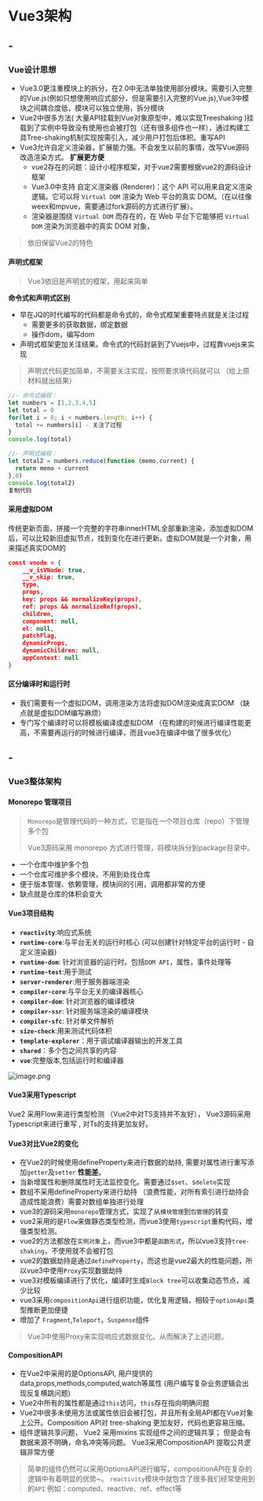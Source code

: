 # Vue3架构

## -

### Vue设计思想

- Vue3.0更注重模块上的拆分，在2.0中无法单独使用部分模块。需要引入完整的Vue.js(例如只想使用响应式部分，但是需要引入完整的Vue.js),Vue3中模块之间耦合度低，模块可以独立使用，拆分模块
- Vue2中很多方法( 大量API挂载到Vue对象原型中，难以实现Treeshaking )挂载到了实例中导致没有使用也会被打包（还有很多组件也一样），通过构建工具Tree-shaking机制实现按需引入，减少用户打包后体积。重写API
- Vue3允许自定义渲染器，扩展能力强。不会发生以前的事情，改写Vue源码改造渲染方式。 **扩展更方便**
  + vue2存在的问题：设计小程序框架，对于vue2需要根据vue2的源码设计框架
  + Vue3.0中支持 自定义渲染器 (Renderer)：这个 API 可以用来自定义渲染逻辑。它可以将 `Virtual DOM` 渲染为 Web 平台的真实 DOM。（在以往像weex和mpvue，需要通过fork源码的方式进行扩展）。
  + 渲染器是围绕 `Virtual DOM` 而存在的，在 Web 平台下它能够把 `Virtual DOM` 渲染为浏览器中的真实 DOM 对象，

>依旧保留Vue2的特色

#### 声明式框架

> Vue3依旧是声明式的框架，用起来简单

**命令式和声明式区别**

- 早在JQ的时代编写的代码都是命令式的，命令式框架重要特点就是关注过程
  + 需要更多的获取数据，绑定数据
  + 操作dom，编写dom
- 声明式框架更加关注结果。命令式的代码封装到了Vuejs中，过程靠vuejs来实现

> 声明式代码更加简单，不需要关注实现，按照要求填代码就可以 （给上原材料就出结果）

```javascript
//- 命令式编程：
let numbers = [1,2,3,4,5]
let total = 0
for(let i = 0; i < numbers.length; i++) {
  total += numbers[i] - 关注了过程
}
console.log(total)

//- 声明式编程：
let total2 = numbers.reduce(function (memo,current) {
  return memo + current
},0)
console.log(total2)
复制代码
```

#### 采用虚拟DOM

传统更新页面，拼接一个完整的字符串innerHTML全部重新渲染，添加虚拟DOM后，可以比较新旧虚拟节点，找到变化在进行更新。虚拟DOM就是一个对象，用来描述真实DOM的

```json
const vnode = {
    __v_isVNode: true,
    __v_skip: true,
    type,
    props,
    key: props && normalizeKey(props),
    ref: props && normalizeRef(props),
    children,
    component: null,
    el: null,
    patchFlag,
    dynamicProps,
    dynamicChildren: null,
    appContext: null
} 
```

#### 区分编译时和运行时

- 我们需要有一个虚拟DOM，调用渲染方法将虚拟DOM渲染成真实DOM （缺点就是虚拟DOM编写麻烦）
- 专门写个编译时可以将模板编译成虚拟DOM （在构建的时候进行编译性能更高，不需要再运行的时候进行编译，而且vue3在编译中做了很多优化）





## - 

### Vue3整体架构

#### Monorepo 管理项目

> `Monorepo`是管理代码的一种方式，它是指在一个项目仓库（repo）下管理多个包
>
>  Vue3源码采用 monorepo 方式进行管理，将模块拆分到package目录中。

- 一个仓库中维护多个包
- 一个仓库可维护多个模块，不用到处找仓库
- 便于版本管理、依赖管理，模块间的引用，调用都非常的方便
- 缺点就是仓库的体积会变大



#### Vue3项目结构

- **`reactivity`**:响应式系统
- **`runtime-core`**:与平台无关的运行时核心 (可以创建针对特定平台的运行时 - 自定义渲染器)
- **`runtime-dom`**: 针对浏览器的运行时。包括`DOM API`，属性，事件处理等
- **`runtime-test`**:用于测试
- **`server-renderer`**:用于服务器端渲染
- **`compiler-core`**:与平台无关的编译器核心
- **`compiler-dom`**: 针对浏览器的编译模块
- **`compiler-ssr`**: 针对服务端渲染的编译模块
- **`compiler-sfc`**: 针对单文件解析
- **`size-check`**:用来测试代码体积
- **`template-explorer`**：用于调试编译器输出的开发工具
- **`shared`**：多个包之间共享的内容
- **`vue`**:完整版本,包括运行时和编译器

![image.png](https://p1-juejin.byteimg.com/tos-cn-i-k3u1fbpfcp/455c6de3e0a842e4810ef8184d63229d~tplv-k3u1fbpfcp-zoom-in-crop-mark:4536:0:0:0.image?)





#### Vue3采用Typescript

Vue2 采用Flow来进行类型检测 （Vue2中对TS支持并不友好）， Vue3源码采用Typescript来进行重写 , 对Ts的支持更加友好。



#### Vue3对比Vue2的变化

- 在Vue2的时候使用defineProperty来进行数据的劫持, 需要对属性进行重写添加`getter`及`setter` **性能差**。
- 当新增属性和删除属性时无法监控变化。需要通过`$set`、`$delete`实现
- 数组不采用defineProperty来进行劫持 （浪费性能，对所有索引进行劫持会造成性能浪费）需要对数组单独进行处理
- vue3的源码采用`monorepo`管理方式，实现了从`模块管理`到`包管理`的转变
- vue2采用的是`Flow`来做静态类型检测，而vue3使用`typescript`重构代码，增强类型检测。
- vue2的方法都放在`实例对象`上，而vue3中都是`函数形式`，所以vue3支持`tree-shaking`，不使用就不会被打包
- vue2的数据劫持是通过`defineProperty`，而这也是vue2最大的性能问题，所以vue3中使用`Proxy`实现数据劫持
- vue3对模板编译进行了优化，编译时生成`Block tree`可以收集动态节点，减少比较
- vue3采用`compositionApi`进行组织功能，优化复用逻辑，相较于`optionApi`类型推断更加便捷
- 增加了 `Fragment`,`Teleport`，`Suspense`组件



> Vue3中使用Proxy来实现响应式数据变化。从而解决了上述问题。



#### CompositionAPI

- 在Vue2中采用的是OptionsAPI, 用户提供的data,props,methods,computed,watch等属性 (用户编写复杂业务逻辑会出现反复横跳问题)
- Vue2中所有的属性都是通过`this`访问，`this`存在指向明确问题
- Vue2中很多未使用方法或属性依旧会被打包，并且所有全局API都在Vue对象上公开。Composition API对 tree-shaking 更加友好，代码也更容易压缩。
- 组件逻辑共享问题， Vue2 采用mixins 实现组件之间的逻辑共享； 但是会有数据来源不明确，命名冲突等问题。 Vue3采用CompositionAPI 提取公共逻辑非常方便

> 简单的组件仍然可以采用OptionsAPI进行编写，compositionAPI在复杂的逻辑中有着明显的优势~。 `reactivity`模块中就包含了很多我们经常使用到的`API` 例如：computed、reactive、ref、effect等



